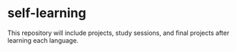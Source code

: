# self-learning
This repository will include projects, study sessions, and final projects after learning each language.
